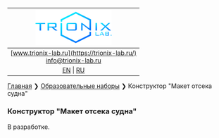 
| ![logo](/logo_nav.png) |
| :---: |
| [www.trionix-lab.ru](https://trionix-lab.ru/) <br/> [info@trionix-lab.ru](mailto:info@trionix-lab.ru) |
| [EN](/README.md) \| [RU](/README_RU.md) |

[Главная](/README_RU.md) ❯ [Образовательные наборы](/documentation/kids/kids_RU.md) ❯ Конструктор "Макет отсека судна"

### Конструктор "Макет отсека судна"
В разработке.